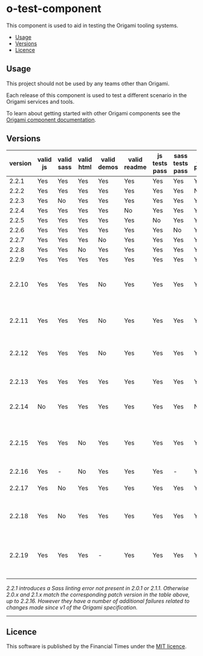 # o-test-component

This component is used to aid in testing the Origami tooling systems.

- [Usage](#usage)
- [Versions](#versions)
- [Licence](#licence)

## Usage

This project should not be used by any teams other than Origami.

Each release of this component is used to test a different scenario in the Origami services and tools.

To learn about getting started with other Origami components see the [Origami component documentation](https://origami.ft.com/docs/components).

## Versions

|version|valid js|valid sass|valid html|valid demos|valid readme|js tests pass|sass tests pass|js lint passes|sass lint passes|valid origami.json  | type  | description                                        |
|-------|--------|----------|----------|-----------|------------|-------------|---------------|--------------|----------------|--------------------|------------|-----------------------------------------------|
|2.2.1  | Yes    | Yes      | Yes      | Yes       | Yes        | Yes         | Yes           | Yes          | No             | Yes                | component  |                                               |
|2.2.2  | Yes    | Yes      | Yes      | Yes       | Yes        | Yes         | Yes           | No           | Yes            | Yes                | component  |                                               |
|2.2.3  | Yes    | No       | Yes      | Yes       | Yes        | Yes         | Yes           | Yes          | No             | Yes                | component  |                                               |
|2.2.4  | Yes    | Yes      | Yes      | Yes       | No         | Yes         | Yes           | Yes          | Yes            | Yes                | component  |                                               |
|2.2.5  | Yes    | Yes      | Yes      | Yes       | Yes        | No          | Yes           | Yes          | Yes            | Yes                | component  |                                               |
|2.2.6  | Yes    | Yes      | Yes      | Yes       | Yes        | Yes         | No            | Yes          | Yes            | Yes                | component  |                                               |
|2.2.7  | Yes    | Yes      | Yes      | No        | Yes        | Yes         | Yes           | Yes          | Yes            | Yes                | component  |                                               |
|2.2.8  | Yes    | Yes      | No       | Yes       | Yes        | Yes         | Yes           | Yes          | Yes            | Yes                | component  |                                               |
|2.2.9  | Yes    | Yes      | Yes      | Yes       | Yes        | Yes         | Yes           | Yes          | Yes            | Yes                | component  | ✅ All correct.                                |
|2.2.10 | Yes    | Yes      | Yes      | No        | Yes        | Yes         | Yes           | Yes          | Yes            | Yes                | component  | The demo's mustache causes a compilation error|
|2.2.11 | Yes    | Yes      | Yes      | No        | Yes        | Yes         | Yes           | Yes          | Yes            | Yes                | component  | The demo's sass causes a compilation error    |
|2.2.12 | Yes    | Yes      | Yes      | No        | Yes        | Yes         | Yes           | Yes          | Yes            | Yes                | component  | The demo's js causes a compilation error      |
|2.2.13 | Yes    | Yes      | Yes      | Yes       | Yes        | Yes         | Yes           | Yes          | Yes            | No                 | component  | No origami.json file                          |
|2.2.14 | No     | Yes      | Yes      | Yes       | Yes        | Yes         | Yes           | No           | Yes            | Yes                | component  | Syntax errors in component js                 |
|2.2.15 | Yes    | Yes      | No       | Yes       | Yes        | Yes         | Yes           | Yes          | Yes            | Yes                | component  | The demo html contains invalid syntax which causes prettier to throw an error |
|2.2.16 | Yes    | -        | No       | Yes       | Yes        | Yes         | -             | Yes          | Yes            | Yes                | component  |                                               |
|2.2.17 | Yes    | No       | Yes      | Yes       | Yes        | Yes         | Yes           | Yes          | Yes            | Yes                | component  | Missing the primary mixin `oTestComponent` |
|2.2.18 | Yes    | No       | Yes      | Yes       | Yes        | Yes         | Yes           | Yes          | Yes            | Yes                | component  | CSS is output by the sass by default on import |
|2.2.19 | Yes    | Yes      | Yes      | -         | Yes        | Yes         | Yes           | Yes          | Yes            | Yes                | library    | ✅ All correct. This library release has no "primary" `oTestComponent` Sass mixin. |

_2.2.1 introduces a Sass linting error not present in 2.0.1 or 2.1.1. Otherwise 2.0.x and 2.1.x match the corresponding patch version in the table above, up to 2.2.16. However they have a number of additional failures related to changes made since v1 of the Origami specification._

***

## Licence

This software is published by the Financial Times under the [MIT licence](http://opensource.org/licenses/MIT).
